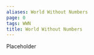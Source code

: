 ```yaml
---
aliases: World Without Numbers
page: 0
tags: WWN
title: World Without Numbers
---
```


Placeholder

